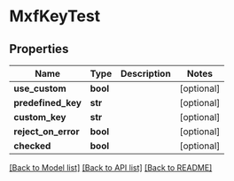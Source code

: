 # MxfKeyTest

## Properties
Name | Type | Description | Notes
------------ | ------------- | ------------- | -------------
**use_custom** | **bool** |  | [optional] 
**predefined_key** | **str** |  | [optional] 
**custom_key** | **str** |  | [optional] 
**reject_on_error** | **bool** |  | [optional] 
**checked** | **bool** |  | [optional] 

[[Back to Model list]](../README.md#documentation-for-models) [[Back to API list]](../README.md#documentation-for-api-endpoints) [[Back to README]](../README.md)


